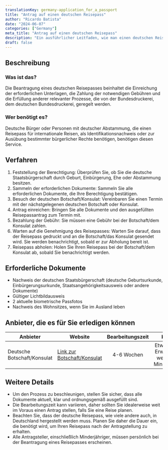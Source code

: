 ```yaml
---
translationKey: germany-application_for_a_passport
title: "Antrag auf einen deutschen Reisepass"
author: "Ricardo Batista"
date: "2024-06-07"
categories: ["Germany"]
meta_title: "Antrag auf einen deutschen Reisepass"
description: "Ein ausführlicher Leitfaden, wie man einen deutschen Reisepass beantragt"
draft: false
---
```


## Beschreibung
### Was ist das?
Die Beantragung eines deutschen Reisepasses beinhaltet die Einreichung der erforderlichen Unterlagen, die Zahlung der notwendigen Gebühren und die Erfüllung anderer relevanter Prozesse, die von der Bundesdruckerei, dem deutschen Bundesdruckerei, geregelt werden.

### Wer benötigt es?
Deutsche Bürger oder Personen mit deutscher Abstammung, die einen Reisepass für internationale Reisen, als Identifikationsnachweis oder zur Ausübung bestimmter bürgerlicher Rechte benötigen, benötigen diesen Service.

## Verfahren
1. Feststellung der Berechtigung: Überprüfen Sie, ob Sie die deutsche Staatsbürgerschaft durch Geburt, Einbürgerung, Ehe oder Abstammung besitzen.
2. Sammeln der erforderlichen Dokumente: Sammeln Sie alle erforderlichen Dokumente, die Ihre Berechtigung bestätigen.
3. Besuch der deutschen Botschaft/Konsulat: Vereinbaren Sie einen Termin mit der nächstgelegenen deutschen Botschaft oder Konsulat.
4. Antrag einreichen: Bringen Sie alle Dokumente und den ausgefüllten Reisepassantrag zum Termin mit.
5. Bezahlung der Gebühr: Sie müssen eine Gebühr bei der Botschaft/dem Konsulat zahlen.
6. Warten auf die Genehmigung des Reisepasses: Warten Sie darauf, dass der Reisepass gedruckt und an die Botschaft/das Konsulat gesendet wird. Sie werden benachrichtigt, sobald er zur Abholung bereit ist.
7. Reisepass abholen: Holen Sie Ihren Reisepass bei der Botschaft/dem Konsulat ab, sobald Sie benachrichtigt werden.

## Erforderliche Dokumente
- Nachweis der deutschen Staatsbürgerschaft (deutsche Geburtsurkunde, Einbürgerungsurkunde, Staatsangehörigkeitsausweis oder andere Dokumente)
- Gültiger Lichtbildausweis
- 2 aktuelle biometrische Passfotos
- Nachweis des Wohnsitzes, wenn Sie im Ausland leben

## Anbieter, die es für Sie erledigen können

| Anbieter        |     Website     |     Bearbeitungszeit    |       Kosten      |
| --------------- | --------------- |  :-------------: | :-------------: |
| Deutsche Botschaft/Konsulat      |  [Link zur Botschaft/Konsulat](https://www.auswaertiges-amt.de/en)       |   4-6 Wochen      |  Etwa €80 für Erwachsene, weniger für Minderjährige       |

## Weitere Details
- Um den Prozess zu beschleunigen, stellen Sie sicher, dass alle Dokumente aktuell, klar und ordnungsgemäß ausgefüllt sind.
- Die Bearbeitungszeit kann variieren, daher sollten Sie idealerweise weit im Voraus einen Antrag stellen, falls Sie eine Reise planen.
- Beachten Sie, dass der deutsche Reisepass, wie viele andere auch, in Deutschland hergestellt werden muss. Planen Sie daher die Dauer ein, die benötigt wird, um Ihren Reisepass nach der Antragstellung zu erhalten.
- Alle Antragsteller, einschließlich Minderjähriger, müssen persönlich bei der Beantragung eines Reisepasses erscheinen.